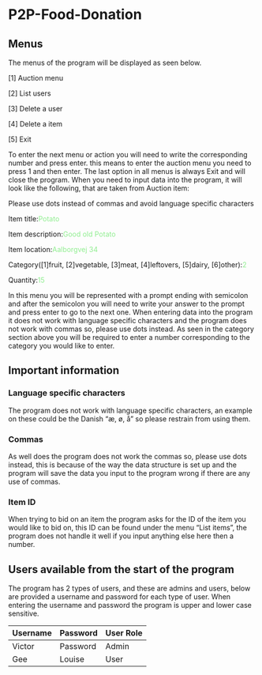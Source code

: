 # P2P-Food-Donation
## Menus
The menus of the program will be displayed as seen below.

[1] Auction menu

[2] List users

[3] Delete a user

[4] Delete a item

[5] Exit

To enter the next menu or action you will need to write the corresponding number and press enter. this means to enter the auction menu you need to press 1 and then enter. The last option in all menus is always Exit and will close the program.
When you need to input data into the program, it will look like the following, that are taken from Auction item:

Please use dots instead of commas and avoid language specific characters

Item title:<span style="color:lightgreen;">Potato</span>

Item description:<span style="color:lightgreen;">Good old Potato</span>

Item location:<span style="color:lightgreen;">Aalborgvej 34</span>

Category([1]fruit, [2]vegetable, [3]meat, [4]leftovers, [5]dairy, [6]other):<span style="color:lightgreen;">2</span>

Quantity:<span style="color:lightgreen;">15</span>

In this menu you will be represented with a prompt ending with semicolon and after the semicolon you will need to write your answer to the prompt and press enter to go to the next one. When entering data into the program it does not work with language specific characters and the program does not work with commas so, please use dots instead. As seen in the category section above you will be required to enter a number corresponding to the category you would like to enter. 

## Important information
### Language specific characters
The program does not work with language specific characters, an example on these could be the Danish “æ, ø, å” so please restrain from using them.

### Commas
As well does the program does not work the commas so, please use dots instead, this is because of the way the data structure is set up and the program will save the data you input to the program wrong if there are any use of commas. 

### Item ID
When trying to bid on an item the program asks for the ID of the item you would like to bid on, this ID can be found under the menu “List items”, the program does not handle it well if you input anything else here then a number. 
## Users available from the start of the program
The program has 2 types of users, and these are admins and users, below are provided a username and password for each type of user. When entering the username and password the program is upper and lower case sensitive.

| Username | Password | User Role |
|----------|----------|-----------|
| Victor   | Password | Admin     |
| Gee      | Louise   | User      |

